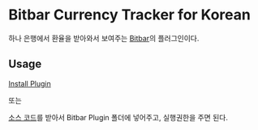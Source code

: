 # Bitbar Currency Tracker for Korean

하나 은행에서 환율을 받아와서 보여주는 [Bitbar](https://github.com/matryer/bitbar)의 플러그인이다.

## Usage

[Install Plugin](bitbar://openPlugin?title=currency-tracker-for-korean&src=https://raw.githubusercontent.com/lyuha/bitbar-currency-ko/master/currency-tracker-ko.5m.swift)

또는

[소스 코드](https://raw.githubusercontent.com/lyuha/bitbar-currency-ko/master/currency-tracker-ko.5m.swift)를 받아서 Bitbar Plugin 폴더에 넣어주고, 실행권한을 주면 된다.

